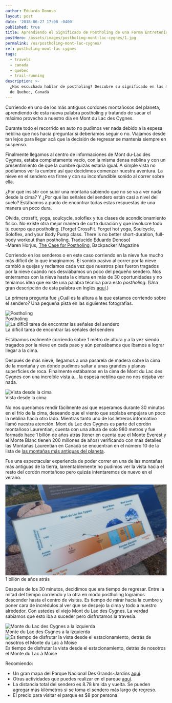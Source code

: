```yaml
---
author: Eduardo Donoso
layout: post
date: '2018-06-27 17:08 -0400'
published: true
title: Aprendiendo el Significado de Postholing de una Forma Entretenida
postHero: /assets/images/postholing-mont-lac-cygnes/1.jpg
permalink: /es/postholing-mont-lac-cygnes/
ref: postholing-mont-lac-cygnes
tags:
  - travels
  - canada
  - quebec
  - trail-running
description: >-
  ¿Has escuchado hablar de postholing? Descubre su significado en las montañas
  de Quebec, Canadá
---
```

Corriendo en uno de los más antiguos cordones montañosos del planeta, aprendiendo de esta nueva palabra postholing y tratando de sacar el máximo provecho a nuestro día en Mont du Lac des Cygnes.

Durante todo el recorrido en auto no pudimos ver nada debido a la espesa neblina que nos hacía preguntar si deberíamos seguir o no. Viajamos desde tan lejos para llegar acá que la decisión de regresar se mantenía siempre en suspenso.

Finalmente llegamos al centro de informaciones de Mont du-Lac des Cygnes, estaba completamente vacío, con la misma densa neblina y con un presentimiento de que la cumbre quizás estaría igual. A simple vista no podíamos ver la cumbre así que decidimos comenzar nuestra aventura. La nieve en el sendero era firme y con su inconfundible sonido al correr sobre ella.

¿Por qué insistir con subir una montaña sabiendo que no se va a ver nada desde la cima? Y ¿Por qué las señales del sendero están casi a nivel del suelo? Estábamos a punto de encontrar todas estas respuestas de una manera un poco dura.

<div class="quote">Olvida, crossfit, yoga, soulcycle, soloflex y tus clases de acondicionamiento físico. No existe otra mejor manera de corta duración y que involucre todo tu cuerpo que postholing. [Forget CrossFit. Forget hot yoga, Soulcycle, Soloflex, and your Body Pump class. There is no better short-duration, full-body workout than postholing. Traducido Eduardo Donoso]</div>
<div class="caption">–Maren Horjus, <a href="https://www.backpacker.com/skills/winter-skills-snowshoeing" target="_blank" title="The Case for Postholing">The Case for Postholing</a>, Backpacker Magazine</div>

Corriendo en los senderos o en este caso corriendo en la nieve fue mucho más difícil de lo que imaginamos. El sonido pasivo al correr por la nieve cambió a quejas y reclamos cada vez que nuestros pies fueron tragados por la nieve cuando nos desviábamos un poco del pequeño sendero. Nos enterramos con la nieva hasta la cintura en más de 30 oportunidades y no teníamos idea que existe una palabra técnica para esto _postholing_. (Una gran descripción de esta palabra en Inglés <a href="https://www.thoughtco.com/what-is-postholing-1766135" target="_blank">aquí</a>.)

La primera pregunta fue ¿Cuál es la altura a la que estamos corriendo sobre el sendero? Una pequeña pista en las siguientes fotografías.

<img src="/assets/images/postholing-mont-lac-cygnes/2.jpg" alt="Postholing">
<div class="caption">Postholing</div>

<img src="/assets/images/postholing-mont-lac-cygnes/3.jpg" alt="La difícil tarea de encontrar las señales del sendero">
<div class="caption">La difícil tarea de encontrar las señales del sendero</div>

Estábamos realmente corriendo sobre 1 metro de altura y a la vez siendo tragados por la nieve en cada paso y aún pensábamos que íbamos a lograr llegar a la cima.

Después de más nieve, llegamos a una pasarela de madera sobre la cima de la montaña y en donde pudimos saltar a unas grandes y planas superficies de roca. Finalmente estábamos en la cima de Mont du Lac des Cygnes con una increíble vista a… la espesa neblina que no nos dejaba ver nada.

<img  src="/assets/images/postholing-mont-lac-cygnes/4.jpg" alt="Vista desde la cima">
<div class="caption">Vista desde la cima</div>

No nos queríamos rendir fácilmente así que esperamos durante 30 minutos en el frío de la cima, deseando que el viento que soplaba empujara un poco la neblina hacia otro lado. Mientras tanto uno de los letreros informativo llamó nuestra atención. Mont du Lac des Cygnes es parte del cordón montañoso Laurentian, cuenta con una altura de solo 980 metros y fue formado hace 1 billón de años atrás (tener en cuenta que el Monte Everest y el Monte Blanc tienen 200 millones de años) verificando con más detalles las Montañas Laurentian en Canadá se encuentran en el número 10 de la lista de <a href="https://www.buzzfeed.com/top10s/oldest-mountains-on-earth-ww6q?utm_term=.ic4kJlRrG#.elPgPJBkq" target="_blank">las montañas más antiguas del planeta</a>.

Fue una espectacular experiencia de poder correr en una de las montañas más antiguas de la tierra, lamentablemente no pudimos ver la vista hacia el resto del cordón montañoso pero quizás intentaremos de nuevo en el verano.

<img src="/assets/images/postholing-mont-lac-cygnes/5.jpg" alt="1 billón de años atrás">
<div class="caption">1 billón de años atrás</div>

Después de los 30 minutos, decidimos que era tiempo de regresar. Entre la mitad del tiempo corriendo y la otra en modo postholing logramos descender hasta el centro de visitas. Es tiempo de mirar hacia la cumbre y poner cara de incrédulos al ver que se despejo la cima y todo a nuestro alrededor. Con ustedes el viejo Mont du Lac des Cygnes. La verdad sabíamos que esto iba a suceder pero disfrutamos la travesía.

<img src="/assets/images/postholing-mont-lac-cygnes/6.jpg" alt="Monte du Lac des Cygnes a la izquierda">
<div class="caption">Monte du Lac des Cygnes a la izquierda</div>

<img src="/assets/images/postholing-mont-lac-cygnes/7.jpg" alt="Es tiempo de disfrutar la vista desde el estacionamiento, detrás de nosotros el Monte du Lac à Moïse">
<div class="caption">Es tiempo de disfrutar la vista desde el estacionamiento, detrás de nosotros el Monte du Lac à Moïse</div>

Recomiendo:
- Un gran mapa del Parque Nacional Des Grands-Jardins <a href="https://www.sepaq.com/dotAsset/840e9681-d144-4736-b81a-61b42cceb963.pdf" target="_blank">aquí</a>.
- Otras actividades que puedes realizar en el parque <a href="https://www.sepaq.com/pq/grj/index.dot?language_id=1" target="_blank">aquí</a>.
- La distancia total del sendero es 8.78 km ida y vuelta. Se pueden agregar más kilómetros si se toma el sendero más largo de regreso.
- El precio para visitar el parque es $8 por persona.
